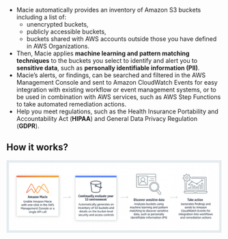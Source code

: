 * Macie automatically provides an inventory of Amazon S3 buckets including a list of:
  *  unencrypted buckets, 
  *  publicly accessible buckets, 
  *  buckets shared with AWS accounts outside those you have defined in AWS Organizations. 
* Then, Macie applies **machine learning and pattern matching techniques** to the buckets you select to identify and alert you to **sensitive data**, such as **personally identifiable information (PII)**. 
* Macie’s alerts, or findings, can be searched and filtered in the AWS Management Console and sent to Amazon CloudWatch Events for easy integration with existing workflow or event management systems, or to be used in combination with AWS services, such as AWS Step Functions to take automated remediation actions. 
* Help you meet regulations, such as the Health Insurance Portability and Accountability Act (**HIPAA**) and General Data Privacy Regulation (**GDPR**). 

## How it works?
![images/macie/macie1.png](static/images/macie/macie1.png)